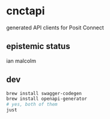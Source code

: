 # cnctapi

generated API clients for Posit Connect

## epistemic status

ian malcolm

## dev

```bash
brew install swagger-codegen
brew install openapi-generator
# yes, both of them
just
```
